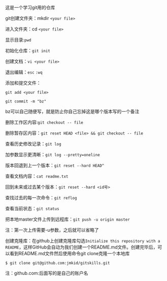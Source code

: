 这是一个学习git用的仓库

git创建文件夹：mkdir `<your file>`

进入文件夹：cd `<your file>`

显示目录:`pwd`

初始化仓库：`git init`

创建文档：`vi <your file>`

退出编辑：`esc` `:wq`

添加和提交文件：

`git add <your file>`

`git commit -m "bz"`

bz可以自己随便写，就是防止你自己忘掉这是哪个版本写的一个备注

删除工作区内容:`git checkout -- file`

删除暂存区内容：`git reset HEAD <file> && git checkout -- file`

查看历史修改记录：`git log`

加参数显示更清晰：`git log --pretty=oneline`

版本回退到上一个版本：`git reset --hard HEAD^`

查看文档内容：`cat readme.txt`

回到未来或过去某个版本：`git reset --hard <id号>`

查找过去的每一次命令：`git reflog`

查看当前状态：`git status`

把本地master文件上传到远程库：`git push -u origin master`

注：第一次上传需要-u参数，之后就可以省略了

创建克隆库：在github上创建克隆库勾选`Initialize this repository with a README`，这样GitHub会自动为我们创建一个README.md文件。创建完毕后，可以看到README.md文件然后使用命令git clone克隆一个本地库

`$ git clone git@github.com:jmkid/gitskills.git`

注：github.com:后面写的是自己的账户名